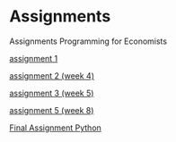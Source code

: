 # Assignments
Assignments Programming for Economists

[assignment 1](http://localhost:8888/notebooks/Assignment_week_2%20(1)-Copy1.ipynb)

[assignment 2 (week 4)](http://localhost:8888/notebooks/Downloads/Assignment_week_4.ipynb)

[assignment 3 (week 5)](http://localhost:8888/notebooks/Downloads/Assignment_week_5.ipynb)

[assignment 5 (week 8)](http://localhost:8888/notebooks/Documents/week%208%20assignment%20programming/assignment5.ipynb)

[Final Assignment Python](https://github.com/AaronvdSande/Assignments/blob/master/Final_Assignment_Python_2_students.ipynb)

